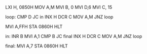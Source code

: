 LXI H, 0850H
MOV A,M
MVI B, 0
MVI D,6
MVI C, 15

loop: CMP D
JC in
INX H
DCR C
MOV A,M
JNZ loop

MVI A,FFH
STA 0860H
HLT

in: INR B
MVI A,1
CMP B
JC final
INX H
DCR C
MOV A,M
JNZ loop

final: MVI A,7
STA 0860H
HLT